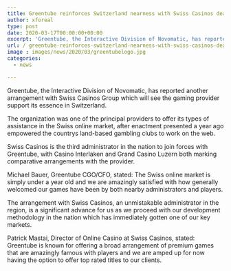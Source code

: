 ```yaml
---
title: Greentube reinforces Switzerland nearness with Swiss Casinos deal
author: xforeal 
type: post
date: 2020-03-17T00:00:00+00:00
excerpt: 'Greentube, the Interactive Division of Novomatic, has reported another arrangement with Swiss Casinos Group which will see the gaming provider reinforce its essence in Switzerland '
url: / greentube-reinforces-switzerland-nearness-with-swiss-casinos-deal/
image : images/news/2020/03/greentubelogo.jpg
categories:
  - news

---
```

Greentube, the Interactive Division of Novomatic, has reported another arrangement with Swiss Casinos Group which will see the gaming provider support its essence in Switzerland. 

The organization was one of the principal providers to offer its types of assistance in the Swiss online market, after enactment presented a year ago empowered the countrys land-based gambling clubs to work on the web. 

Swiss Casinos is the third administrator in the nation to join forces with Greentube, with Casino Interlaken and Grand Casino Luzern both marking comparative arrangements with the provider. 

Michael Bauer, Greentube CGO/CFO, stated: The Swiss online market is simply under a year old and we are amazingly satisfied with how generally welcomed our games have been by both nearby administrators and players. 

The arrangement with Swiss Casinos, an unmistakable administrator in the region, is a significant advance for us as we proceed with our development methodology in the nation which has immediately gotten one of our key markets. 

Patrick Mastai, Director of Online Casino at Swiss Casinos, stated: Greentube is known for offering a broad arrangement of premium games that are amazingly famous with players and we are amped up for now having the option to offer top rated titles to our clients.